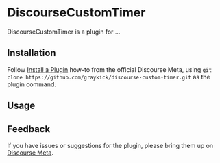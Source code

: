# DiscourseCustomTimer

DiscourseCustomTimer is a plugin for ...

## Installation

Follow [Install a Plugin](https://meta.discourse.org/t/install-a-plugin/19157)
how-to from the official Discourse Meta, using `git clone https://github.com/graykick/discourse-custom-timer.git`
as the plugin command.

## Usage

## Feedback

If you have issues or suggestions for the plugin, please bring them up on
[Discourse Meta](https://meta.discourse.org).
